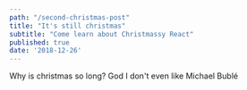 ```yaml
---
path: "/second-christmas-post"
title: "It's still christmas"
subtitle: "Come learn about Christmassy React"
published: true
date: '2018-12-26'
---
```


Why is christmas so long? God I don't even like Michael Bublé